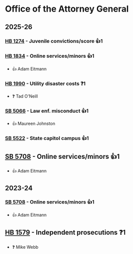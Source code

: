 # Office of the Attorney General
## 2025-26

### [HB 1274](/bill/2025-26/hb/1274/) - Juvenile convictions/score 👍1  

### [HB 1834](/bill/2025-26/hb/1834/) - Online services/minors 👍1  
* 👍 Adam Eitmann

### [HB 1990](/bill/2025-26/hb/1990/) - Utility disaster costs   ❓1
* ❓ Tad O'Neill

### [SB 5066](/bill/2025-26/sb/5066/) - Law enf. misconduct 👍1  
* 👍 Maureen Johnston

### [SB 5522](/bill/2025-26/sb/5522/) - State capitol campus 👍1  

## [SB 5708](/bill/2025-26/sb/5708/) - Online services/minors 👍1  
* 👍 Adam Eitmann

## 2023-24

### [SB 5708](/bill/2023-24/sb/5708/) - Online services/minors 👍1  
* 👍 Adam Eitmann

## [HB 1579](/bill/2023-24/hb/1579/) - Independent prosecutions   ❓1
* ❓ Mike Webb
